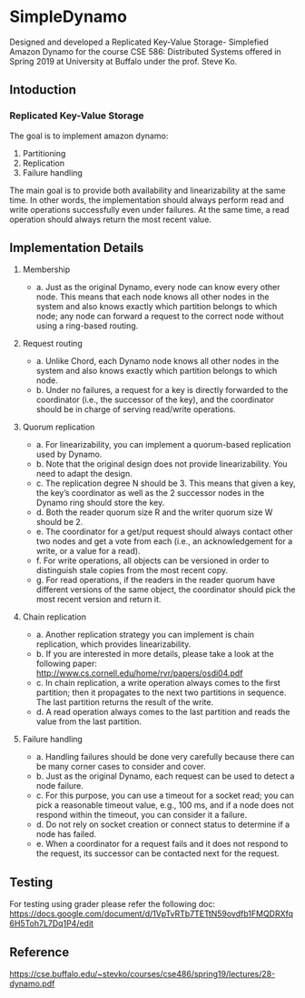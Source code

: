 # SimpleDynamo
Designed and developed a Replicated Key-Value Storage- Simplefied Amazon Dynamo for the course CSE 586: Distributed Systems offered in Spring 2019 at University at Buffalo under the prof. Steve Ko. 

## Intoduction
### Replicated Key-Value Storage

The goal is to implement amazon dynamo:

1) Partitioning 
2) Replication
3) Failure handling

The main goal is to provide both availability and linearizability at the same time. In other words, the implementation should always perform read and write operations successfully even under failures. At the same time, a read operation should always return the most recent value.

## Implementation Details
1. Membership
	- a. Just as the original Dynamo, every node can know every other node. This means that each node knows all other nodes in the system and also knows exactly which partition belongs to which node; any node can forward a request to the correct node without using a ring-based routing.

2. Request routing
	- a. Unlike Chord, each Dynamo node knows all other nodes in the system and also knows exactly which partition belongs to which node.
	- b. Under no failures, a request for a key is directly forwarded to the coordinator (i.e., the successor of the key), and the coordinator should be in charge of serving read/write operations.

3. Quorum replication
	- a. For linearizability, you can implement a quorum-based replication used by Dynamo.
	- b. Note that the original design does not provide linearizability. You need to adapt the design.
	-	c. The replication degree N should be 3. This means that given a key, the key’s coordinator as well as the 2 successor nodes in the Dynamo ring should store the key.
	- d. Both the reader quorum size R and the writer quorum size W should be 2.
	- e. The coordinator for a get/put request should always contact other two nodes and get a vote from each (i.e., an acknowledgement for a write, or a value for a read).
	- f. For write operations, all objects can be versioned in order to distinguish stale copies from the most recent copy.
	- g. For read operations, if the readers in the reader quorum have different versions of the same object, the coordinator should pick the most recent version and return it.

4. Chain replication
	- a. Another replication strategy you can implement is chain replication, which provides linearizability.
	- b. If you are interested in more details, please take a look at the following paper: http://www.cs.cornell.edu/home/rvr/papers/osdi04.pdf
	- c. In chain replication, a write operation always comes to the first partition; then it propagates to the next two partitions in sequence. The last partition returns the result of the write.
	- d. A read operation always comes to the last partition and reads the value from the last partition.

5. Failure handling
	- a. Handling failures should be done very carefully because there can be many corner cases to consider and cover.
	- b. Just as the original Dynamo, each request can be used to detect a node failure.
	- c. For this purpose, you can use a timeout for a socket read; you can pick a reasonable timeout value, e.g., 100 ms, and if a node does not respond within the timeout, you can consider it a failure.
	- d. Do not rely on socket creation or connect status to determine if a node has failed.
	- e. When a coordinator for a request fails and it does not respond to the request, its successor can be contacted next for the request.

## Testing
For testing using grader please refer the following doc: https://docs.google.com/document/d/1VpTvRTb7TETtN59ovdfb1FMQDRXfq6H5Toh7L7Dq1P4/edit

## Reference
https://cse.buffalo.edu/~stevko/courses/cse486/spring19/lectures/28-dynamo.pdf
